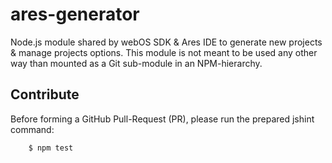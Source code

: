 ares-generator
==============

Node.js module shared by webOS SDK & Ares IDE to generate new projects
& manage  projects options.  This module  is not meant to  be used any
other way than mounted as a Git sub-module in an NPM-hierarchy.

Contribute
----------

Before forming  a GitHub  Pull-Request (PR),  please run  the prepared
jshint command:

		$ npm test

